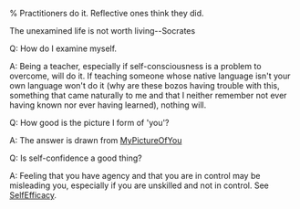 % Practitioners do it. Reflective ones think they did.

The unexamined life is not worth living--Socrates

Q: How do I examine myself.

A: Being a teacher, especially if self-consciousness is a problem to overcome, will do it. If teaching someone whose native language isn't your own language won't do it (why are these bozos having trouble with this, something that came naturally to me and that I neither remember not ever having known nor ever having learned), nothing will.

Q: How good is the picture I form of 'you'?

A: The answer is drawn from
[MyPictureOfYou](MyPictureOfYou.html)

Q: Is self-confidence a good thing?

A: Feeling that you have agency and that you are in control may be misleading you, especially if you are unskilled and not in control. See
[SelfEfficacy](SelfEfficacy.html).
